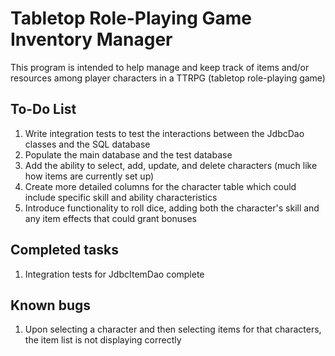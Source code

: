 # Tabletop Role-Playing Game Inventory Manager

This program is intended to help manage and keep track of items and/or resources among player characters in a TTRPG (tabletop role-playing game)

## To-Do List

1. Write integration tests to test the interactions between the JdbcDao classes and the SQL database
2. Populate the main database and the test database
3. Add the ability to select, add, update, and delete characters (much like how items are currently set up)
4. Create more detailed columns for the character table which could include specific skill and ability characteristics
5. Introduce functionality to roll dice, adding both the character's skill and any item effects that could grant bonuses

## Completed tasks
1. Integration tests for JdbcItemDao complete

## Known bugs
1. Upon selecting a character and then selecting items for that characters, the item list is not displaying correctly
